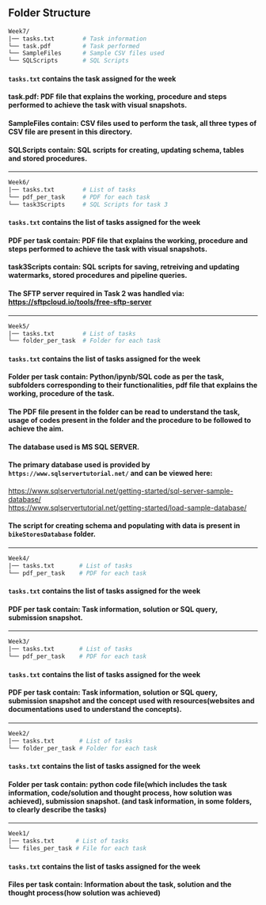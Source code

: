 ## Folder Structure

```graphql
Week7/
|── tasks.txt        # Task information
└── task.pdf         # Task performed
└── SampleFiles      # Sample CSV files used
└── SQLScripts       # SQL Scripts
```

#### ```tasks.txt``` contains the task assigned for the week
#### task.pdf: PDF file that explains the working, procedure and steps performed to achieve the task with visual snapshots.
#### SampleFiles contain: CSV files used to perform the task, all three types of CSV file are present in this directory.
#### SQLScripts contain: SQL scripts for creating, updating schema, tables and stored procedures.

---

```graphql
Week6/
|── tasks.txt        # List of tasks
└── pdf_per_task     # PDF for each task
└── task3Scripts     # SQL Scripts for task 3
```

#### ```tasks.txt``` contains the list of tasks assigned for the week
#### PDF per task contain: PDF file that explains the working, procedure and steps performed to achieve the task with visual snapshots.
#### task3Scripts contain: SQL scripts for saving, retreiving and updating watermarks, stored procedures and pipeline queries.
#### The SFTP server required in Task 2 was handled via: https://sftpcloud.io/tools/free-sftp-server

---

```graphql
Week5/
|── tasks.txt        # List of tasks
└── folder_per_task  # Folder for each task
```

#### ```tasks.txt``` contains the list of tasks assigned for the week
#### Folder per task contain: Python/ipynb/SQL code as per the task, subfolders corresponding to their functionalities, pdf file that explains the working, procedure of the task.
#### The PDF file present in the folder can be read to understand the task, usage of codes present in the folder and the procedure to be followed to achieve the aim.
#### The database used is MS SQL SERVER.
#### The primary database used is provided by ```https://www.sqlservertutorial.net/``` and can be viewed here: 
  https://www.sqlservertutorial.net/getting-started/sql-server-sample-database/ <br>
  https://www.sqlservertutorial.net/getting-started/load-sample-database/
#### The script for creating schema and populating with data is present in ```bikeStoresDatabase``` folder.

---

```graphql
Week4/
|── tasks.txt       # List of tasks
└── pdf_per_task    # PDF for each task
```

#### ```tasks.txt``` contains the list of tasks assigned for the week
#### PDF per task contain: Task information, solution or SQL query, submission snapshot.

---

```graphql
Week3/
|── tasks.txt       # List of tasks
└── pdf_per_task    # PDF for each task
```

#### ```tasks.txt``` contains the list of tasks assigned for the week
#### PDF per task contain: Task information, solution or SQL query, submission snapshot and the concept used with resources(websites and documentations used to understand the concepts).

---

```graphql
Week2/
|── tasks.txt       # List of tasks
└── folder_per_task # Folder for each task
```

#### ```tasks.txt``` contains the list of tasks assigned for the week
#### Folder per task contain: python code file(which includes the task information, code/solution and thought process, how solution was achieved), submission snapshot. (and task information, in some folders, to clearly describe the tasks)

---

```graphql
Week1/
|── tasks.txt      # List of tasks
└── files_per_task # File for each task
```

#### ```tasks.txt``` contains the list of tasks assigned for the week
#### Files per task contain: Information about the task, solution and the thought process(how solution was achieved)
